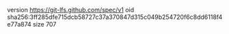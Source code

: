 version https://git-lfs.github.com/spec/v1
oid sha256:3ff285dfe715dcb58727c37a370847d315c049b254720f6c8dd6118f4e77a874
size 707
